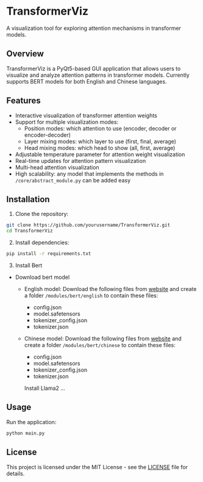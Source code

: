 # TransformerViz

A visualization tool for exploring attention mechanisms in transformer models.

## Overview

TransformerViz is a PyQt5-based GUI application that allows users to visualize and analyze attention patterns in transformer models. Currently supports BERT models for both English and Chinese languages.

## Features

- Interactive visualization of transformer attention weights
- Support for multiple visualization modes:
  - Position modes: which attention to use (encoder, decoder or encoder-decoder)
  - Layer mixing modes: which layer to use (first, final, average)
  - Head mixing modes: which head to show (all, first, average)
- Adjustable temperature parameter for attention weight visualization
- Real-time updates for attention pattern visualization
- Multi-head attention visualization
- High scalability: any model that implements the methods in `/core/abstract_module.py` can be added easy

## Installation

1. Clone the repository:
```bash
git clone https://github.com/yourusername/TransformerViz.git
cd TransformerViz
```

2. Install dependencies:
```bash
pip install -r requirements.txt
```

3. Install Bert
- Download bert model
  - English model: Download the following files from [website](https://huggingface.co/google-bert/bert-base-uncased/tree/main) and create a folder `/modules/bert/english` to contain these files:
    - config.json
    - model.safetensors
    - tokenizer_config.json
    - tokenizer.json
  - Chinese model: Download the following files from [website](https://huggingface.co/google-bert/bert-base-chinese/tree/main) and create a folder `/modules/bert/chinese` to contain these files:
    - config.json
    - model.safetensors
    - tokenizer_config.json
    - tokenizer.json

    Install Llama2 
    ...

## Usage

Run the application:
```bash
python main.py
```

## License

This project is licensed under the MIT License - see the [LICENSE](LICENSE) file for details.